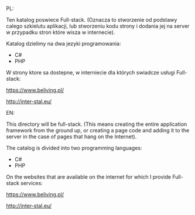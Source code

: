 PL:

Ten katalog poswiece Full-stack. (Oznacza to stworzenie od podstawy calego szkielutu aplikacji,
lub stworzeniu kodu strony i dodania jej na server w przypadku stron które wisza w internecie).

Katalog dzielimy na dwa jezyki programowania:

- C#
- PHP


W strony ktore sa dostepne, w interniecie dla których swiadcze usługi Full-stack:

https://www.beliving.pl/

http://inter-stal.eu/


EN:

This directory will be full-stack. (This means creating the entire application framework from the ground up,
or creating a page code and adding it to the server in the case of pages that hang on the Internet).

The catalog is divided into two programming languages:

- C#
- PHP 

On the websites that are available on the internet for which I provide Full-stack services:

https://www.beliving.pl/

http://inter-stal.eu/
